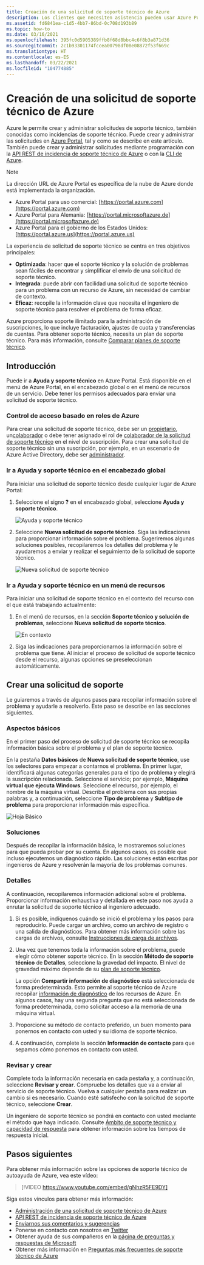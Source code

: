 ```yaml
---
title: Creación de una solicitud de soporte técnico de Azure
description: Los clientes que necesiten asistencia pueden usar Azure Portal para buscar soluciones de autoservicio y para crear y administrar solicitudes de soporte técnico.
ms.assetid: fd6841ea-c1d5-4bb7-86bd-0c708d193b89
ms.topic: how-to
ms.date: 03/16/2021
ms.openlocfilehash: 395fc0d5905389ffb8f68d8bbc4c6f8b3a871d36
ms.sourcegitcommit: 2c1b93301174fccea00798df08e08872f53f669c
ms.translationtype: HT
ms.contentlocale: es-ES
ms.lasthandoff: 03/22/2021
ms.locfileid: "104774885"
---
```

# <a name="create-an-azure-support-request"></a>Creación de una solicitud de soporte técnico de Azure

Azure le permite crear y administrar solicitudes de soporte técnico, también conocidas como incidencias de soporte técnico. Puede crear y administrar las solicitudes en [Azure Portal](https://portal.azure.com), tal y como se describe en este artículo. También puede crear y administrar solicitudes mediante programación con la [API REST de incidencia de soporte técnico de Azure](/rest/api/support) o con la [CLI de Azure](/cli/azure/azure-cli-support-request).

> [!NOTE]
> La dirección URL de Azure Portal es específica de la nube de Azure donde está implementada la organización.
>
>* Azure Portal para uso comercial: [https://portal.azure.com](https://portal.azure.com)
>* Azure Portal para Alemania: [https://portal.microsoftazure.de](https://portal.microsoftazure.de)
>* Azure Portal para el gobierno de los Estados Unidos: [https://portal.azure.us](https://portal.azure.us)

La experiencia de solicitud de soporte técnico se centra en tres objetivos principales:

* **Optimizada**: hacer que el soporte técnico y la solución de problemas sean fáciles de encontrar y simplificar el envío de una solicitud de soporte técnico.
* **Integrada**: puede abrir con facilidad una solicitud de soporte técnico para un problema con un recurso de Azure, sin necesidad de cambiar de contexto.
* **Eficaz**: recopile la información clave que necesita el ingeniero de soporte técnico para resolver el problema de forma eficaz.

Azure proporciona soporte ilimitado para la administración de suscripciones, lo que incluye facturación, ajustes de cuota y transferencias de cuentas. Para obtener soporte técnico, necesita un plan de soporte técnico. Para más información, consulte [Comparar planes de soporte técnico](https://azure.microsoft.com/support/plans).

## <a name="getting-started"></a>Introducción

Puede ir a **Ayuda y soporte técnico** en Azure Portal. Está disponible en el menú de Azure Portal, en el encabezado global o en el menú de recursos de un servicio. Debe tener los permisos adecuados para enviar una solicitud de soporte técnico.

### <a name="azure-role-based-access-control"></a>Control de acceso basado en roles de Azure

Para crear una solicitud de soporte técnico, debe ser un [propietario](../../role-based-access-control/built-in-roles.md#owner), un[colaborador](../../role-based-access-control/built-in-roles.md#contributor) o debe tener asignado el rol de [colaborador de la solicitud de soporte técnico](../../role-based-access-control/built-in-roles.md#support-request-contributor) en el nivel de suscripción. Para crear una solicitud de soporte técnico sin una suscripción, por ejemplo, en un escenario de Azure Active Directory, debe ser [administrador](../../active-directory/roles/permissions-reference.md).

### <a name="go-to-help--support-from-the-global-header"></a>Ir a Ayuda y soporte técnico en el encabezado global

Para iniciar una solicitud de soporte técnico desde cualquier lugar de Azure Portal:

1. Seleccione el signo **?** en el encabezado global, seleccione **Ayuda y soporte técnico**.

   ![Ayuda y soporte técnico](./media/how-to-create-azure-support-request/helpandsupportnewlower.png)

1. Seleccione **Nueva solicitud de soporte técnico**. Siga las indicaciones para proporcionar información sobre el problema. Sugeriremos algunas soluciones posibles, recopilaremos los detalles del problema y le ayudaremos a enviar y realizar el seguimiento de la solicitud de soporte técnico.

   ![Nueva solicitud de soporte técnico](./media/how-to-create-azure-support-request/newsupportrequest2lower.png)

### <a name="go-to-help--support-from-a-resource-menu"></a>Ir a Ayuda y soporte técnico en un menú de recursos

Para iniciar una solicitud de soporte técnico en el contexto del recurso con el que está trabajando actualmente:

1. En el menú de recursos, en la sección **Soporte técnico y solución de problemas**, seleccione **Nueva solicitud de soporte técnico**.

   ![En contexto](./media/how-to-create-azure-support-request/incontext2lower.png)

1. Siga las indicaciones para proporcionarnos la información sobre el problema que tiene. Al iniciar el proceso de solicitud de soporte técnico desde el recurso, algunas opciones se preseleccionan automáticamente.

## <a name="create-a-support-request"></a>Crear una solicitud de soporte

Le guiaremos a través de algunos pasos para recopilar información sobre el problema y ayudarle a resolverlo. Este paso se describe en las secciones siguientes.

### <a name="basics"></a>Aspectos básicos

En el primer paso del proceso de solicitud de soporte técnico se recopila información básica sobre el problema y el plan de soporte técnico.

En la pestaña **Datos básicos** de **Nueva solicitud de soporte técnico**, use los selectores para empezar a contarnos el problema. En primer lugar, identificará algunas categorías generales para el tipo de problema y elegirá la suscripción relacionada. Seleccione el servicio; por ejemplo, **Máquina virtual que ejecuta Windows**. Seleccione el recurso, por ejemplo, el nombre de la máquina virtual. Describa el problema con sus propias palabras y, a continuación, seleccione **Tipo de problema** y **Subtipo de problema** para proporcionar información más específica.

![Hoja Básico](./media/how-to-create-azure-support-request/basics2lower.png)

### <a name="solutions"></a>Soluciones

Después de recopilar la información básica, le mostraremos soluciones para que pueda probar por su cuenta. En algunos casos, es posible que incluso ejecutemos un diagnóstico rápido. Las soluciones están escritas por ingenieros de Azure y resolverán la mayoría de los problemas comunes.

### <a name="details"></a>Detalles

A continuación, recopilaremos información adicional sobre el problema. Proporcionar información exhaustiva y detallada en este paso nos ayuda a enrutar la solicitud de soporte técnico al ingeniero adecuado.

1. Si es posible, indíquenos cuándo se inició el problema y los pasos para reproducirlo. Puede cargar un archivo, como un archivo de registro o una salida de diagnósticos. Para obtener más información sobre las cargas de archivos, consulte [Instrucciones de carga de archivos](how-to-manage-azure-support-request.md#file-upload-guidelines).

1. Una vez que tenemos toda la información sobre el problema, puede elegir cómo obtener soporte técnico. En la sección **Método de soporte técnico** de **Detalles**, seleccione la gravedad del impacto. El nivel de gravedad máximo depende de su [plan de soporte técnico](https://azure.microsoft.com/support/plans).

    La opción **Compartir información de diagnóstico** está seleccionada de forma predeterminada. Esto permite al soporte técnico de Azure recopilar [información de diagnóstico](https://azure.microsoft.com/support/legal/support-diagnostic-information-collection/) de los recursos de Azure. En algunos casos, hay una segunda pregunta que no está seleccionada de forma predeterminada, como solicitar acceso a la memoria de una máquina virtual.

1. Proporcione su método de contacto preferido, un buen momento para ponernos en contacto con usted y su idioma de soporte técnico.

1. A continuación, complete la sección **Información de contacto** para que sepamos cómo ponernos en contacto con usted.

### <a name="review--create"></a>Revisar y crear

Complete toda la información necesaria en cada pestaña y, a continuación, seleccione **Revisar y crear**. Compruebe los detalles que va a enviar al servicio de soporte técnico. Vuelva a cualquier pestaña para realizar un cambio si es necesario. Cuando esté satisfecho con la solicitud de soporte técnico, seleccione **Crear**.

Un ingeniero de soporte técnico se pondrá en contacto con usted mediante el método que haya indicado. Consulte [Ámbito de soporte técnico y capacidad de respuesta](https://azure.microsoft.com/support/plans/response/) para obtener información sobre los tiempos de respuesta inicial.


## <a name="next-steps"></a>Pasos siguientes

Para obtener más información sobre las opciones de soporte técnico de autoayuda de Azure, vea este vídeo:

> [!VIDEO https://www.youtube.com/embed/gNhzR5FE9DY]

Siga estos vínculos para obtener más información:

* [Administración de una solicitud de soporte técnico de Azure](how-to-manage-azure-support-request.md)
* [API REST de incidencia de soporte técnico de Azure](/rest/api/support)
* [Enviarnos sus comentarios y sugerencias](https://feedback.azure.com/forums/266794-support-feedback)
* Ponerse en contacto con nosotros en [Twitter](https://twitter.com/azuresupport)
* Obtener ayuda de sus compañeros en la [página de preguntas y respuestas de Microsoft](/answers/products/azure)
* Obtener más información en [Preguntas más frecuentes de soporte técnico de Azure](https://azure.microsoft.com/support/faq)